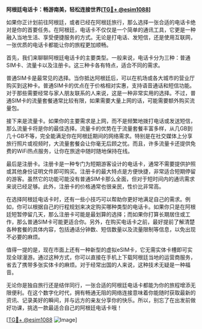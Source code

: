 **阿根廷电话卡：畅游南美，轻松连接世界[[TG💪+ @esim1088](https://t.me/s/esim1088)]**

如果你正计划前往阿根廷，或者已经在阿根廷旅行，那么选择一张合适的电话卡绝对是你的首要任务。在阿根廷，电话卡不仅仅是一个简单的通讯工具，它更是一种融入当地生活、享受便捷服务的方式。无论是打电话、发短信，还是使用互联网，一张优质的电话卡都能让你的旅程更加顺畅。

首先，我们来聊聊阿根廷电话卡的主要类型。一般来说，电话卡分为三种：普通SIM卡、流量卡以及注册卡。这三种卡各有特点，适合不同的需求。

普通SIM卡是最常见的选择。当你抵达阿根廷后，可以在机场或各大城市的营业厅购买到这种卡。普通SIM卡的优点在于价格相对实惠，支持语音通话和短信功能。对于那些需要经常与家人朋友联系的人来说，这是一种非常实用的选择。不过，普通SIM卡的流量套餐通常比较有限，如果需要大量上网的话，可能需要额外购买流量包。

接下来是流量卡。如果你的主要需求是上网，而不是频繁地拨打电话或发送短信，那么流量卡将是你的最佳选择。流量卡的优势在于流量套餐丰富多样，从几GB到几十GB不等，完全能满足你在阿根廷期间的网络需求。特别是在社交媒体上分享旅行照片或视频时，大流量套餐会让你毫无后顾之忧。而且，许多流量卡还提供免费的WiFi热点服务，让你在旅途中随时随地保持在线。

最后是注册卡。注册卡是一种专门为短期游客设计的电话卡，通常不需要提供护照或其他身份证明文件即可购买。注册卡的最大特点是方便快捷，非常适合短期停留的游客。虽然它的功能可能没有普通SIM卡那么全面，但对于短时间内的通讯需求来说已经足够。此外，注册卡的价格通常也很亲民，性价比非常高。

在选择阿根廷电话卡时，还有一些小技巧可以帮助你更好地满足自己的需求。例如，你可以根据自己的行程规划来决定购买哪种类型的电话卡。如果你只是在阿根廷短暂停留几天，那么注册卡可能是最划算的选择；而如果你打算长期居住或工作，那么普通SIM卡可能更适合你。另外，在购买电话卡之前，最好提前了解清楚各种套餐的具体内容，包括通话分钟数、短信数量以及流量限制等信息，以免出现不必要的麻烦。

值得一提的是，现在市面上还有一种新型的虚拟eSIM卡，它无需实体卡槽即可实现全球漫游。通过这种方式，你可以直接在手机上下载阿根廷当地的运营商服务，省去了携带多张实体卡的麻烦。对于经常出国的人来说，这种技术无疑是一种福音。

无论你是独自旅行还是结伴同行，一张合适的阿根廷电话卡都能为你的旅程增添无限便利。在这个数字化时代，拥有畅通无阻的网络连接意味着你能随时获取最新的资讯、记录美好的瞬间，并与远方的亲友分享你的快乐。所以，别忘了在出发前做好功课，挑选一款最适合自己的阿根廷电话卡哦！

[[TG💪+ @esim1088](https://t.me/s/esim1088) ![Image](https://i.postimg.cc/4NQfJmqS/Snipaste-2025-05-13-00-14-12.png)]